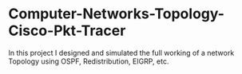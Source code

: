 # Computer-Networks-Topology-Cisco-Pkt-Tracer
In this project I designed and simulated the full working of a network Topology using OSPF, Redistribution, EIGRP, etc.

